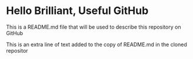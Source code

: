 # Hello Brilliant, Useful GitHub

This is a README.md file that will be used to describe this
repository on GitHub

This is an extra line of text added to the copy 
of README.md in the cloned repositor
